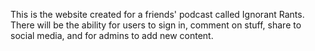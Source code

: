 This is the website created for a friends' podcast called Ignorant Rants. There will be the ability for users to sign in, comment on stuff, share to social media, and for admins to add new content.